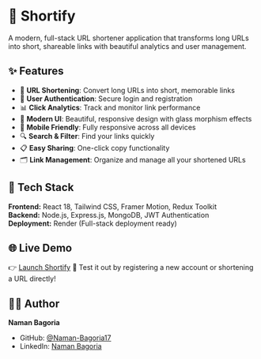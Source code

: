 # 🔗 Shortify

A modern, full-stack URL shortener application that transforms long URLs into short, shareable links with beautiful analytics and user management.

## ✨ Features

- 🔗 **URL Shortening**: Convert long URLs into short, memorable links
- 👤 **User Authentication**: Secure login and registration
- 📊 **Click Analytics**: Track and monitor link performance
- 🎨 **Modern UI**: Beautiful, responsive design with glass morphism effects
- 📱 **Mobile Friendly**: Fully responsive across all devices
- 🔍 **Search & Filter**: Find your links quickly
- 📋 **Easy Sharing**: One-click copy functionality
- 🗂️ **Link Management**: Organize and manage all your shortened URLs

## 🚀 Tech Stack

**Frontend:** React 18, Tailwind CSS, Framer Motion, Redux Toolkit  
**Backend:** Node.js, Express.js, MongoDB, JWT Authentication  
**Deployment:** Render (Full-stack deployment ready)

## 🌐 Live Demo
👉 [Launch Shortify](https://shortify-brandnew.onrender.com)
🧪 Test it out by registering a new account or shortening a URL directly!

## 👨‍💻 Author

**Naman Bagoria**
- GitHub: [@Naman-Bagoria17](https://github.com/Naman-Bagoria17)
- LinkedIn: [Naman Bagoria](https://www.linkedin.com/in/naman-bagoria)
